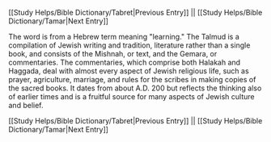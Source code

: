 [[Study Helps/Bible Dictionary/Tabret|Previous Entry]]  ||  [[Study Helps/Bible Dictionary/Tamar|Next Entry]]

 The word is from a Hebrew term meaning "learning." The Talmud is a compilation of Jewish writing and tradition, literature rather than a single book, and consists of the Mishnah, or text, and the Gemara, or commentaries. The commentaries, which comprise both Halakah and Haggada, deal with almost every aspect of Jewish religious life, such as prayer, agriculture, marriage, and rules for the scribes in making copies of the sacred books. It dates from about A.D. 200 but reflects the thinking also of earlier times and is a fruitful source for many aspects of Jewish culture and belief.

[[Study Helps/Bible Dictionary/Tabret|Previous Entry]]  ||  [[Study Helps/Bible Dictionary/Tamar|Next Entry]]